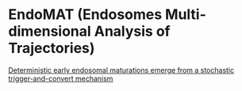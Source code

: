 # EndoMAT (Endosomes Multi-dimensional Analysis of Trajectories)
[Deterministic early endosomal maturations emerge from a stochastic trigger-and-convert mechanism](https://www.nature.com/articles/s41467-023-40428-1)
